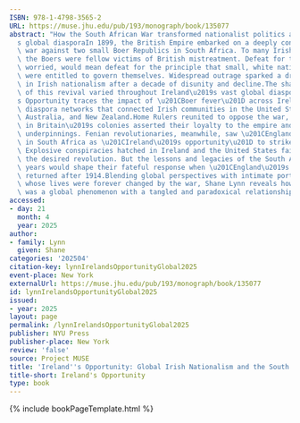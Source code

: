 ```yaml
---
ISBN: 978-1-4798-3565-2
URL: https://muse.jhu.edu/pub/193/monograph/book/135077
abstract: "How the South African War transformed nationalist politics across Ireland\u2019\
  s global diasporaIn 1899, the British Empire embarked on a deeply controversial\
  \ war against two small Boer Republics in South Africa. To many Irish nationalists,\
  \ the Boers were fellow victims of British mistreatment. Defeat for the Boers, they\
  \ worried, would mean defeat for the principle that small, white nations like Ireland\
  \ were entitled to govern themselves. Widespread outrage sparked a dramatic resurgence\
  \ in Irish nationalism after a decade of disunity and decline.The shape and strength\
  \ of this revival varied throughout Ireland\u2019s vast global diaspora. Ireland\u2019\
  s Opportunity traces the impact of \u201CBoer fever\u201D across Ireland and the\
  \ diaspora networks that connected Irish communities in the United States, Canada,\
  \ Australia, and New Zealand.Home Rulers reunited to oppose the war, even as those\
  \ in Britain\u2019s colonies asserted their loyalty to the empire and its racist\
  \ underpinnings. Fenian revolutionaries, meanwhile, saw \u201CEngland\u2019s difficulty\u201D\
  \ in South Africa as \u201CIreland\u2019s opportunity\u201D to strike for independence.\
  \ Explosive conspiracies hatched in Ireland and the United States failed to kindle\
  \ the desired revolution. But the lessons and legacies of the South African War\
  \ years would shape their fateful response when \u201CEngland\u2019s difficulty\u201D\
  \ returned after 1914.Blending global perspectives with intimate portraits of individuals\
  \ whose lives were forever changed by the war, Shane Lynn reveals how Irish nationalism\
  \ was a global phenomenon with a tangled and paradoxical relationship to empire."
accessed:
- day: 21
  month: 4
  year: 2025
author:
- family: Lynn
  given: Shane
categories: '202504'
citation-key: lynnIrelandsOpportunityGlobal2025
event-place: New York
externalUrl: https://muse.jhu.edu/pub/193/monograph/book/135077
id: lynnIrelandsOpportunityGlobal2025
issued:
- year: 2025
layout: page
permalink: /lynnIrelandsOpportunityGlobal2025
publisher: NYU Press
publisher-place: New York
review: 'false'
source: Project MUSE
title: 'Ireland''s Opportunity: Global Irish Nationalism and the South African War'
title-short: Ireland's Opportunity
type: book
---
```

{% include bookPageTemplate.html %}